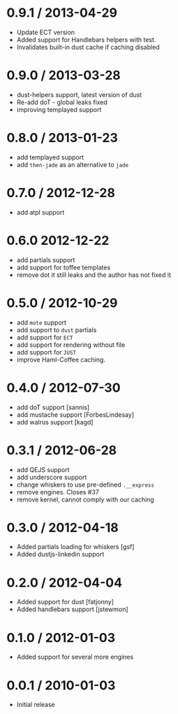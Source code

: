 0.9.1 / 2013-04-29 
==================

  * Update ECT version
  * Added support for Handlebars helpers with test.
  * Invalidates built-in dust cache if caching disabled

0.9.0 / 2013-03-28 
==================

  * dust-helpers support, latest version of dust
  * Re-add doT - global leaks fixed
  * improving templayed support

0.8.0 / 2013-01-23 
==================

  * add templayed support
  * add `then-jade` as an alternative to `jade`

0.7.0 / 2012-12-28 
==================

  * add atpl support

0.6.0 2012-12-22 
==================

  * add partials support
  * add support for toffee templates
  * remove dot it still leaks and the author has not fixed it

0.5.0 / 2012-10-29 
==================

  * add `mote` support
  * add support to `dust` partials
  * add support for `ECT`
  * add support for rendering without file
  * add support for `JUST`
  * improve Haml-Coffee caching.

0.4.0 / 2012-07-30 
==================

  * add doT support [sannis]
  * add mustache support [ForbesLindesay]
  * add walrus support [kagd]

0.3.1 / 2012-06-28 
==================

  * add QEJS support
  * add underscore support
  * change whiskers to use pre-defined `.__express`
  * remove engines. Closes #37
  * remove kernel, cannot comply with our caching

0.3.0 / 2012-04-18 
==================

  * Added partials loading for whiskers [gsf]
  * Added dustjs-linkedin support

0.2.0 / 2012-04-04 
==================

  * Added support for dust [fatjonny]
  * Added handlebars support [jstewmon]

0.1.0 / 2012-01-03 
==================

  * Added support for several more engines

0.0.1 / 2010-01-03
==================

  * Initial release
